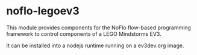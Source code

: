 # noflo-legoev3

This module provides components for the NoFlo flow-based programming framework
to control components of a LEGO Mindstorms EV3.

It can be installed into a nodejs runtime running on a ev3dev.org image.

